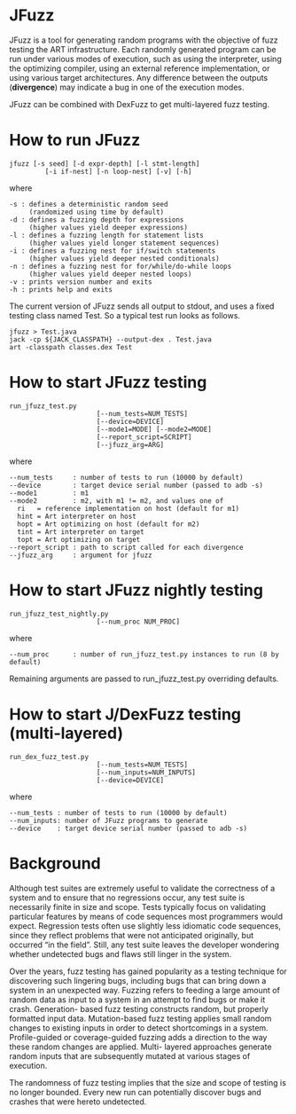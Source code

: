 JFuzz
=====

JFuzz is a tool for generating random programs with the objective
of fuzz testing the ART infrastructure. Each randomly generated program
can be run under various modes of execution, such as using the interpreter,
using the optimizing compiler, using an external reference implementation,
or using various target architectures. Any difference between the outputs
(**divergence**) may indicate a bug in one of the execution modes.

JFuzz can be combined with DexFuzz to get multi-layered fuzz testing.

How to run JFuzz
================

    jfuzz [-s seed] [-d expr-depth] [-l stmt-length]
             [-i if-nest] [-n loop-nest] [-v] [-h]

where

    -s : defines a deterministic random seed
         (randomized using time by default)
    -d : defines a fuzzing depth for expressions
         (higher values yield deeper expressions)
    -l : defines a fuzzing length for statement lists
         (higher values yield longer statement sequences)
    -i : defines a fuzzing nest for if/switch statements
         (higher values yield deeper nested conditionals)
    -n : defines a fuzzing nest for for/while/do-while loops
         (higher values yield deeper nested loops)
    -v : prints version number and exits
    -h : prints help and exits

The current version of JFuzz sends all output to stdout, and uses
a fixed testing class named Test. So a typical test run looks as follows.

    jfuzz > Test.java
    jack -cp ${JACK_CLASSPATH} --output-dex . Test.java
    art -classpath classes.dex Test

How to start JFuzz testing
==========================

    run_jfuzz_test.py
                          [--num_tests=NUM_TESTS]
                          [--device=DEVICE]
                          [--mode1=MODE] [--mode2=MODE]
                          [--report_script=SCRIPT]
                          [--jfuzz_arg=ARG]

where

    --num_tests     : number of tests to run (10000 by default)
    --device        : target device serial number (passed to adb -s)
    --mode1         : m1
    --mode2         : m2, with m1 != m2, and values one of
      ri   = reference implementation on host (default for m1)
      hint = Art interpreter on host
      hopt = Art optimizing on host (default for m2)
      tint = Art interpreter on target
      topt = Art optimizing on target
    --report_script : path to script called for each divergence
    --jfuzz_arg     : argument for jfuzz

How to start JFuzz nightly testing
==================================

    run_jfuzz_test_nightly.py
                          [--num_proc NUM_PROC]

where

    --num_proc      : number of run_jfuzz_test.py instances to run (8 by default)

Remaining arguments are passed to run\_jfuzz_test.py overriding defaults.

How to start J/DexFuzz testing (multi-layered)
==============================================

    run_dex_fuzz_test.py
                          [--num_tests=NUM_TESTS]
                          [--num_inputs=NUM_INPUTS]
                          [--device=DEVICE]

where

    --num_tests : number of tests to run (10000 by default)
    --num_inputs: number of JFuzz programs to generate
    --device    : target device serial number (passed to adb -s)

Background
==========

Although test suites are extremely useful to validate the correctness of a
system and to ensure that no regressions occur, any test suite is necessarily
finite in size and scope. Tests typically focus on validating particular
features by means of code sequences most programmers would expect. Regression
tests often use slightly less idiomatic code sequences, since they reflect
problems that were not anticipated originally, but occurred “in the field”.
Still, any test suite leaves the developer wondering whether undetected bugs
and flaws still linger in the system.

Over the years, fuzz testing has gained popularity as a testing technique for
discovering such lingering bugs, including bugs that can bring down a system
in an unexpected way. Fuzzing refers to feeding a large amount of random data
as input to a system in an attempt to find bugs or make it crash. Generation-
based fuzz testing constructs random, but properly formatted input data.
Mutation-based fuzz testing applies small random changes to existing inputs
in order to detect shortcomings in a system. Profile-guided or coverage-guided
fuzzing adds a direction to the way these random changes are applied. Multi-
layered approaches generate random inputs that are subsequently mutated at
various stages of execution.

The randomness of fuzz testing implies that the size and scope of testing is no
longer bounded. Every new run can potentially discover bugs and crashes that were
hereto undetected.
